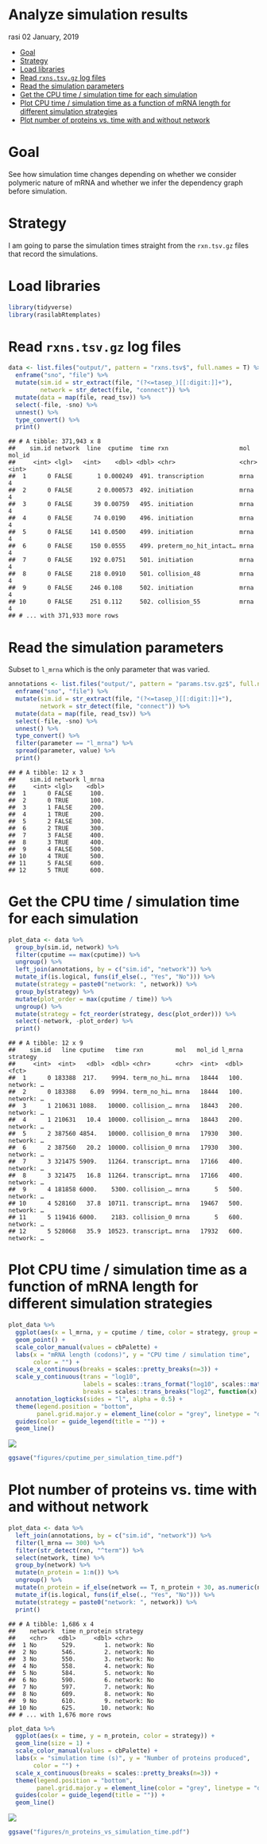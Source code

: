 Analyze simulation results
================
rasi
02 January, 2019

-   [Goal](#goal)
-   [Strategy](#strategy)
-   [Load libraries](#load-libraries)
-   [Read `rxns.tsv.gz` log files](#read-rxns.tsv.gz-log-files)
-   [Read the simulation parameters](#read-the-simulation-parameters)
-   [Get the CPU time / simulation time for each simulation](#get-the-cpu-time-simulation-time-for-each-simulation)
-   [Plot CPU time / simulation time as a function of mRNA length for different simulation strategies](#plot-cpu-time-simulation-time-as-a-function-of-mrna-length-for-different-simulation-strategies)
-   [Plot number of proteins vs. time with and without network](#plot-number-of-proteins-vs.-time-with-and-without-network)

Goal
====

See how simulation time changes depending on whether we consider polymeric nature of mRNA and whether we infer the dependency graph before simulation.

Strategy
========

I am going to parse the simulation times straight from the `rxn.tsv.gz` files that record the simulations.

Load libraries
==============

``` r
library(tidyverse)
library(rasilabRtemplates)
```

Read `rxns.tsv.gz` log files
============================

``` r
data <- list.files("output/", pattern = "rxns.tsv$", full.names = T) %>% 
  enframe("sno", "file") %>% 
  mutate(sim.id = str_extract(file, "(?<=tasep_)[[:digit:]]+"),
         network = str_detect(file, "connect")) %>% 
  mutate(data = map(file, read_tsv)) %>% 
  select(-file, -sno) %>% 
  unnest() %>% 
  type_convert() %>% 
  print()
```

    ## # A tibble: 371,943 x 8
    ##    sim.id network  line  cputime  time rxn                    mol   mol_id
    ##     <int> <lgl>   <int>    <dbl> <dbl> <chr>                  <chr>  <int>
    ##  1      0 FALSE       1 0.000249  491. transcription          mrna       4
    ##  2      0 FALSE       2 0.000573  492. initiation             mrna       4
    ##  3      0 FALSE      39 0.00759   495. initiation             mrna       4
    ##  4      0 FALSE      74 0.0190    496. initiation             mrna       4
    ##  5      0 FALSE     141 0.0500    499. initiation             mrna       4
    ##  6      0 FALSE     150 0.0555    499. preterm_no_hit_intact… mrna       4
    ##  7      0 FALSE     192 0.0751    501. initiation             mrna       4
    ##  8      0 FALSE     218 0.0910    501. collision_48           mrna       4
    ##  9      0 FALSE     246 0.108     502. initiation             mrna       4
    ## 10      0 FALSE     251 0.112     502. collision_55           mrna       4
    ## # ... with 371,933 more rows

Read the simulation parameters
==============================

Subset to `l_mrna` which is the only parameter that was varied.

``` r
annotations <- list.files("output/", pattern = "params.tsv.gz$", full.names = T) %>% 
  enframe("sno", "file") %>% 
  mutate(sim.id = str_extract(file, "(?<=tasep_)[[:digit:]]+"),
         network = str_detect(file, "connect")) %>% 
  mutate(data = map(file, read_tsv)) %>% 
  select(-file, -sno) %>% 
  unnest() %>% 
  type_convert() %>% 
  filter(parameter == "l_mrna") %>% 
  spread(parameter, value) %>% 
  print()
```

    ## # A tibble: 12 x 3
    ##    sim.id network l_mrna
    ##     <int> <lgl>    <dbl>
    ##  1      0 FALSE     100.
    ##  2      0 TRUE      100.
    ##  3      1 FALSE     200.
    ##  4      1 TRUE      200.
    ##  5      2 FALSE     300.
    ##  6      2 TRUE      300.
    ##  7      3 FALSE     400.
    ##  8      3 TRUE      400.
    ##  9      4 FALSE     500.
    ## 10      4 TRUE      500.
    ## 11      5 FALSE     600.
    ## 12      5 TRUE      600.

Get the CPU time / simulation time for each simulation
======================================================

``` r
plot_data <- data %>% 
  group_by(sim.id, network) %>% 
  filter(cputime == max(cputime)) %>% 
  ungroup() %>% 
  left_join(annotations, by = c("sim.id", "network")) %>% 
  mutate_if(is.logical, funs(if_else(., "Yes", "No"))) %>% 
  mutate(strategy = paste0("network: ", network)) %>% 
  group_by(strategy) %>% 
  mutate(plot_order = max(cputime / time)) %>% 
  ungroup() %>% 
  mutate(strategy = fct_reorder(strategy, desc(plot_order))) %>% 
  select(-network, -plot_order) %>% 
  print()
```

    ## # A tibble: 12 x 9
    ##    sim.id   line cputime   time rxn         mol   mol_id l_mrna strategy  
    ##     <int>  <int>   <dbl>  <dbl> <chr>       <chr>  <int>  <dbl> <fct>     
    ##  1      0 183388  217.    9994. term_no_hi… mrna   18444   100. network: …
    ##  2      0 183388    6.09  9994. term_no_hi… mrna   18444   100. network: …
    ##  3      1 210631 1088.   10000. collision_… mrna   18443   200. network: …
    ##  4      1 210631   10.4  10000. collision_… mrna   18443   200. network: …
    ##  5      2 387560 4854.   10000. collision_0 mrna   17930   300. network: …
    ##  6      2 387560   20.2  10000. collision_0 mrna   17930   300. network: …
    ##  7      3 321475 5909.   11264. transcript… mrna   17166   400. network: …
    ##  8      3 321475   16.8  11264. transcript… mrna   17166   400. network: …
    ##  9      4 181858 6000.    5300. collision_… mrna       5   500. network: …
    ## 10      4 528160   37.8  10711. transcript… mrna   19467   500. network: …
    ## 11      5 119416 6000.    2183. collision_0 mrna       5   600. network: …
    ## 12      5 528068   35.9  10523. transcript… mrna   17932   600. network: …

Plot CPU time / simulation time as a function of mRNA length for different simulation strategies
================================================================================================

``` r
plot_data %>% 
  ggplot(aes(x = l_mrna, y = cputime / time, color = strategy, group = strategy)) +
  geom_point() +
  scale_color_manual(values = cbPalette) +
  labs(x = "mRNA length (codons)", y = "CPU time / simulation time",
       color = "") +
  scale_x_continuous(breaks = scales::pretty_breaks(n=3)) +
  scale_y_continuous(trans = "log10",
                     labels = scales::trans_format("log10", scales::math_format(10^.x)),
                     breaks = scales::trans_breaks("log2", function(x) 10^x, n = 8)) +
  annotation_logticks(sides = "l", alpha = 0.5) +
  theme(legend.position = "bottom", 
        panel.grid.major.y = element_line(color = "grey", linetype = "dashed")) +
  guides(color = guide_legend(title = "")) +
  geom_line()
```

![](/fh/fast/subramaniam_a/user/rasi/git/ribosome_collisions_yeast/modeling/simulation_runs/network_flag_effect/analyze_results_files/figure-markdown_github/unnamed-chunk-6-1.png)

``` r
ggsave("figures/cputime_per_simulation_time.pdf")
```

Plot number of proteins vs. time with and without network
=========================================================

``` r
plot_data <- data %>% 
  left_join(annotations, by = c("sim.id", "network")) %>% 
  filter(l_mrna == 300) %>% 
  filter(str_detect(rxn, "^term")) %>% 
  select(network, time) %>% 
  group_by(network) %>% 
  mutate(n_protein = 1:n()) %>% 
  ungroup() %>% 
  mutate(n_protein = if_else(network == T, n_protein + 30, as.numeric(n_protein))) %>% 
  mutate_if(is.logical, funs(if_else(., "Yes", "No"))) %>% 
  mutate(strategy = paste0("network: ", network)) %>% 
  print()
```

    ## # A tibble: 1,686 x 4
    ##    network  time n_protein strategy   
    ##    <chr>   <dbl>     <dbl> <chr>      
    ##  1 No       529.        1. network: No
    ##  2 No       546.        2. network: No
    ##  3 No       550.        3. network: No
    ##  4 No       558.        4. network: No
    ##  5 No       584.        5. network: No
    ##  6 No       590.        6. network: No
    ##  7 No       597.        7. network: No
    ##  8 No       609.        8. network: No
    ##  9 No       610.        9. network: No
    ## 10 No       625.       10. network: No
    ## # ... with 1,676 more rows

``` r
plot_data %>% 
  ggplot(aes(x = time, y = n_protein, color = strategy)) +
  geom_line(size = 1) +
  scale_color_manual(values = cbPalette) +
  labs(x = "simulation time (s)", y = "Number of proteins produced",
       color = "") +
  scale_x_continuous(breaks = scales::pretty_breaks(n=3)) +
  theme(legend.position = "bottom",
        panel.grid.major.y = element_line(color = "grey", linetype = "dashed")) +
  guides(color = guide_legend(title = "")) +
  geom_line()
```

![](/fh/fast/subramaniam_a/user/rasi/git/ribosome_collisions_yeast/modeling/simulation_runs/network_flag_effect/analyze_results_files/figure-markdown_github/unnamed-chunk-7-1.png)

``` r
ggsave("figures/n_proteins_vs_simulation_time.pdf")
```
